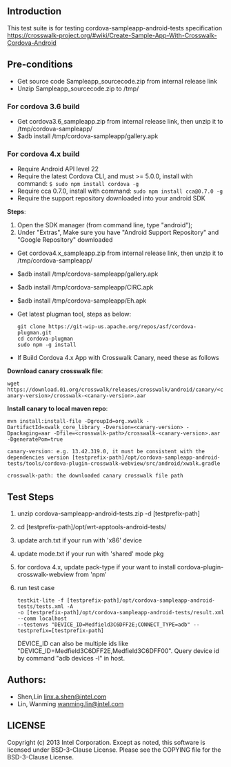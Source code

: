 ## Introduction

This test suite is for testing cordova-sampleapp-android-tests specification
https://crosswalk-project.org/#wiki/Create-Sample-App-With-Crosswalk-Cordova-Android

## Pre-conditions

* Get source code Sampleapp_sourcecode.zip from internal release link
* Unzip Sampleapp_sourcecode.zip to /tmp/

### For cordova 3.6 build

* Get cordova3.6_sampleapp.zip from internal release link, then unzip it to /tmp/cordova-sampleapp/
* $adb install /tmp/cordova-sampleapp/gallery.apk

### For cordova 4.x build

* Require Android API level 22
* Require the latest Cordova CLI, and must >= 5.0.0, install with command: `$ sudo npm install cordova -g`
* Require cca 0.7.0, install with command: `sudo npm install cca@0.7.0 -g`
* Require the support repository downloaded into your android SDK

**Steps**:

1. Open the SDK manager (from command line, type "android");
2. Under "Extras", Make sure you have "Android Support Repository" and "Google Repository" downloaded

* Get cordova4.x_sampleapp.zip from internal release link, then unzip it to /tmp/cordova-sampleapp/
* $adb install /tmp/cordova-sampleapp/gallery.apk
* $adb install /tmp/cordova-sampleapp/CIRC.apk
* $adb install /tmp/cordova-sampleapp/Eh.apk
* Get latest plugman tool, steps as below:

  ```
  git clone https://git-wip-us.apache.org/repos/asf/cordova-plugman.git
  cd cordova-plugman
  sudo npm -g install
  ```

* If Build Cordova 4.x App with Crosswalk Canary, need these as follows

**Download canary crosswalk file**:

  ```wget https://download.01.org/crosswalk/releases/crosswalk/android/canary/<canary-version>/crosswalk-<canary-version>.aar```

**Install canary to local maven repo**:

  ```
  mvn install:install-file -DgroupId=org.xwalk -DartifactId=xwalk_core_library -Dversion=<canary-version> -Dpackaging=aar -Dfile=<crosswalk-path>/crosswalk-<canary-version>.aar -DgeneratePom=true

  canary-version: e.g. 13.42.319.0, it must be consistent with the dependencies version [testprefix-path]/opt/cordova-sampleapp-android-tests/tools/cordova-plugin-crosswalk-webview/src/android/xwalk.gradle

  crosswalk-path: the downloaded canary crosswalk file path
  ```

## Test Steps

1. unzip cordova-sampleapp-android-tests<version>.zip -d [testprefix-path]

2. cd [testprefix-path]/opt/wrt-apptools-android-tests/

3. update arch.txt if your run with 'x86' device

4. update mode.txt if your run with 'shared' mode pkg

5. for cordova 4.x, update pack-type if your want to install cordova-plugin-crosswalk-webview from 'npm'

6. run test case

   ```
   testkit-lite -f [testprefix-path]/opt/cordova-sampleapp-android-tests/tests.xml -A
   -o [testprefix-path]/opt/cordova-sampleapp-android-tests/result.xml --comm localhost
   --testenvs "DEVICE_ID=Medfield3C6DFF2E;CONNECT_TYPE=adb" --testprefix=[testprefix-path]
   ```

   DEVICE_ID can also be multiple ids like "DEVICE_ID=Medfield3C6DFF2E,Medfield3C6DFF00".
   Query device id by command "adb devices -l" in host.

## Authors:

* Shen,Lin <linx.a.shen@intel.com>
* Lin, Wanming <wanming.lin@intel.com>

## LICENSE

Copyright (c) 2013 Intel Corporation.
Except as noted, this software is licensed under BSD-3-Clause License.
Please see the COPYING file for the BSD-3-Clause License.
